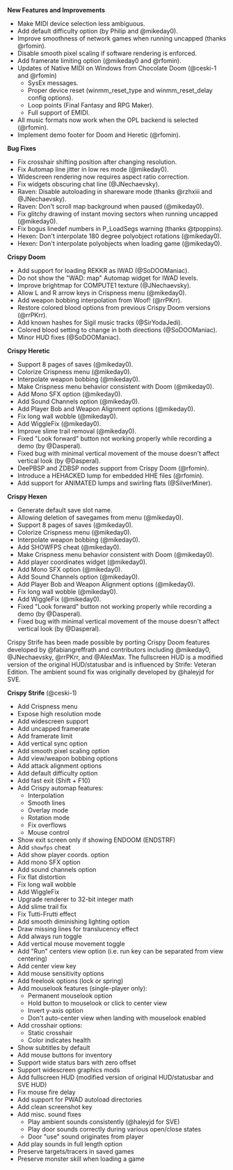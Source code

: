 **New Features and Improvements**
* Make MIDI device selection less ambiguous.
* Add default difficulty option (by Philip and @mikeday0).
* Improve smoothness of network games when running uncapped (thanks @rfomin).
* Disable smooth pixel scaling if software rendering is enforced.
* Add framerate limiting option (@mikeday0 and @rfomin).
* Updates of Native MIDI on Windows from Chocolate Doom (@ceski-1 and @rfomin)
  * SysEx messages.
  * Proper device reset (winmm_reset_type and winmm_reset_delay config options).
  * Loop points (Final Fantasy and RPG Maker).
  * Full support of EMIDI.
* All music formats now work when the OPL backend is selected (@rfomin).
* Implement demo footer for Doom and Heretic (@rfomin).

**Bug Fixes**
* Fix crosshair shifting position after changing resolution.
* Fix Automap line jitter in low res mode (@mikeday0).
* Widescreen rendering now requires aspect ratio correction.
* Fix widgets obscuring chat line (@JNechaevsky).
* Raven: Disable autoloading in shareware mode (thanks @rzhxiii and @JNechaevsky).
* Raven: Don't scroll map background when paused (@mikeday0).
* Fix glitchy drawing of instant moving sectors when running uncapped (@mikeday0).
* Fix bogus linedef numbers in P_LoadSegs warning (thanks @tpoppins).
* Hexen: Don't interpolate 180 degree polyobject rotations (@mikeday0).
* Hexen: Don't interpolate polyobjects when loading game (@mikeday0).

**Crispy Doom**
* Add support for loading REKKR as IWAD (@SoDOOManiac).
* Do not show the "WAD: map" Automap widget for IWAD levels.
* Improve brightmap for COMPUTE1 texture (@JNechaevsky).
* Allow L and R arrow keys in Crispness menu (@mikeday0).
* Add weapon bobbing interpolation from Woof! (@rrPKrr).
* Restore colored blood options from previous Crispy Doom versions (@rrPKrr).
* Add known hashes for Sigil music tracks (@SirYodaJedi).
* Colored blood setting to change in both directions (@SoDOOManiac).
* Minor HUD fixes (@SoDOOManiac).

**Crispy Heretic**
* Support 8 pages of saves (@mikeday0).
* Colorize Crispness menu (@mikeday0).
* Interpolate weapon bobbing (@mikeday0).
* Make Crispness menu behavior consistent with Doom (@mikeday0).
* Add Mono SFX option (@mikeday0).
* Add Sound Channels option (@mikeday0).
* Add Player Bob and Weapon Alignment options (@mikeday0).
* Fix long wall wobble (@mikeday0).
* Add WiggleFix (@mikeday0).
* Improve slime trail removal (@mikeday0).
* Fixed "Look forward" button not working properly while recording a demo (by @Dasperal).
* Fixed bug with minimal vertical movement of the mouse doesn't affect vertical look (by @Dasperal).
* DeePBSP and ZDBSP nodes support from Crispy Doom (@rfomin).
* Introduce a HEHACKED lump for embedded HHE files (@rfomin).
* Add support for ANIMATED lumps and swirling flats (@SilverMiner).

**Crispy Hexen**
* Generate default save slot name.
* Allowing deletion of savegames from menu (@mikeday0).
* Support 8 pages of saves (@mikeday0).
* Colorize Crispness menu (@mikeday0).
* Interpolate weapon bobbing (@mikeday0).
* Add SHOWFPS cheat (@mikeday0).
* Make Crispness menu behavior consistent with Doom (@mikeday0).
* Add player coordinates widget (@mikeday0).
* Add Mono SFX option (@mikeday0).
* Add Sound Channels option (@mikeday0).
* Add Player Bob and Weapon Alignment options (@mikeday0).
* Fix long wall wobble (@mikeday0).
* Add WiggleFix (@mikeday0).
* Fixed "Look forward" button not working properly while recording a demo (by @Dasperal).
* Fixed bug with minimal vertical movement of the mouse doesn't affect vertical look (by @Dasperal).

Crispy Strife has been made possible by porting Crispy Doom features developed by @fabiangreffrath and contributors including @mikeday0, @JNechaevsky, @rrPKrr, and @AlexMax. The fullscreen HUD is a modified version of the original HUD/statusbar and is influenced by Strife: Veteran Edition. The ambient sound fix was originally developed by @haleyjd for SVE.

**Crispy Strife** (@ceski-1)
* Add Crispness menu
* Expose high resolution mode
* Add widescreen support 
* Add uncapped framerate
* Add framerate limit
* Add vertical sync option
* Add smooth pixel scaling option
* Add view/weapon bobbing options
* Add attack alignment options
* Add default difficulty option
* Add fast exit (Shift + F10)
* Add Crispy automap features:
    * Interpolation
    * Smooth lines
    * Overlay mode
    * Rotation mode
    * Fix overflows
    * Mouse control
* Show exit screen only if showing ENDOOM (ENDSTRF)
* Add `showfps` cheat
* Add show player coords. option
* Add mono SFX option
* Add sound channels option
* Fix flat distortion
* Fix long wall wobble
* Add WiggleFix
* Upgrade renderer to 32-bit integer math
* Add slime trail fix
* Fix Tutti-Frutti effect
* Add smooth diminishing lighting option
* Draw missing lines for translucency effect
* Add always run toggle
* Add vertical mouse movement toggle
* Add "Run" centers view option (i.e. run key can be separated from view centering)
* Add center view key
* Add mouse sensitivity options
* Add freelook options (lock or spring)
* Add mouselook features (single-player only):
    * Permanent mouselook option
    * Hold button to mouselook or click to center view
    * Invert y-axis option
    * Don't auto-center view when landing with mouselook enabled
* Add crosshair options:
    * Static crosshair
    * Color indicates health
* Show subtitles by default
* Add mouse buttons for inventory
* Support wide status bars with zero offset
* Support widescreen graphics mods
* Add fullscreen HUD (modified version of original HUD/statusbar and SVE HUD)
* Fix mouse fire delay
* Add support for PWAD autoload directories
* Add clean screenshot key
* Add misc. sound fixes
    * Play ambient sounds consistently (@haleyjd for SVE)
    * Play door sounds correctly during various open/close states
    * Door "use" sound originates from player
* Add play sounds in full length option
* Preserve targets/tracers in saved games
* Preserve monster skill when loading a game

